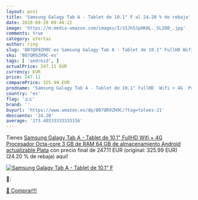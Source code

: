 ```yaml
---
layout: post
title: 'Samsung Galagy Tab A - Tablet de 10.1" F al 24.20 % de rebaja'
date: 2020-09-20 09:44:22
image: 'https://m.media-amazon.com/images/I/31Jh5JpHK8L._SL200_.jpg'
comments: true
category: ofertas
author: ring
slug: 'B07QR9ZH9C-es Samsung Galagy Tab A - Tablet de 10.1" FullHD Wifi + 4G...'
sku: 'B07QR9ZH9C-es'
tags: [ 'android', ]
actualPrice: 247.11 EUR
currency: EUR
price: 247.11
comparePrice: 325.99 EUR
prodname: 'Samsung Galagy Tab A - Tablet de 10.1" FullHD  Wifi + 4G  Procesador Octa-core  3 GB de RAM  64 GB de almacenamiento  Android actualizable  Plata'
country: 'es'
flag: '🇪🇸'
brand: ''
buyurl: 'https://www.amazon.es/dp/B07QR9ZH9C/?tag=tolees-21'
descuento: '24.20'
average: '273.40333333333336'
---
```


Tienes [Samsung Galagy Tab A - Tablet de 10.1" FullHD  Wifi + 4G  Procesador Octa-core  3 GB de RAM  64 GB de almacenamiento  Android actualizable  Plata](https://www.amazon.es/dp/B07QR9ZH9C/?tag=tolees-21) con precio final de  247.11 EUR (original: 325.99 EUR) (24.20 %  de rebaja) aqui!

[![Samsung Galagy Tab A - Tablet de 10.1" F](https://m.media-amazon.com/images/I/31Jh5JpHK8L._SL200_.jpg)](https://www.amazon.es/dp/B07QR9ZH9C/?tag=tolees-21)

🔎:


[🛒 Comprar!!!](https://www.amazon.es/dp/B07QR9ZH9C/?tag=tolees-21)
